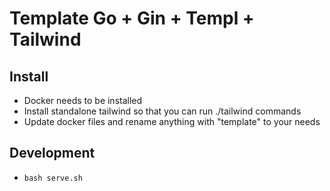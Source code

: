 # Template Go + Gin + Templ + Tailwind

## Install
- Docker needs to be installed
- Install standalone tailwind so that you can run ./tailwind commands
- Update docker files and rename anything with "template" to your needs

## Development
- `bash serve.sh`
